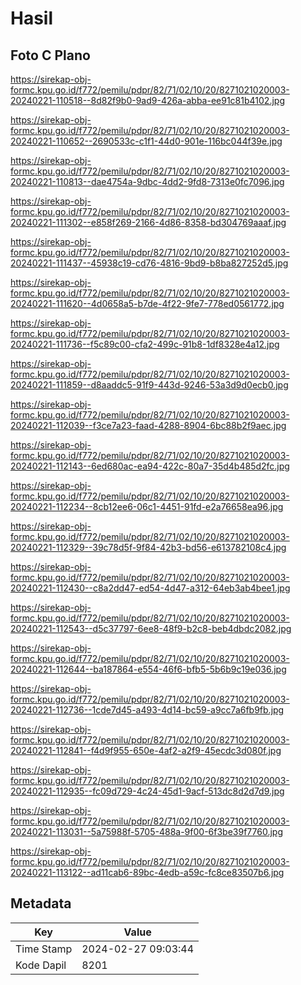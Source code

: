 # Hasil

## Foto C Plano

https://sirekap-obj-formc.kpu.go.id/f772/pemilu/pdpr/82/71/02/10/20/8271021020003-20240221-110518--8d82f9b0-9ad9-426a-abba-ee91c81b4102.jpg

https://sirekap-obj-formc.kpu.go.id/f772/pemilu/pdpr/82/71/02/10/20/8271021020003-20240221-110652--2690533c-c1f1-44d0-901e-116bc044f39e.jpg

https://sirekap-obj-formc.kpu.go.id/f772/pemilu/pdpr/82/71/02/10/20/8271021020003-20240221-110813--dae4754a-9dbc-4dd2-9fd8-7313e0fc7096.jpg

https://sirekap-obj-formc.kpu.go.id/f772/pemilu/pdpr/82/71/02/10/20/8271021020003-20240221-111302--e858f269-2166-4d86-8358-bd304769aaaf.jpg

https://sirekap-obj-formc.kpu.go.id/f772/pemilu/pdpr/82/71/02/10/20/8271021020003-20240221-111437--45938c19-cd76-4816-9bd9-b8ba827252d5.jpg

https://sirekap-obj-formc.kpu.go.id/f772/pemilu/pdpr/82/71/02/10/20/8271021020003-20240221-111620--4d0658a5-b7de-4f22-9fe7-778ed0561772.jpg

https://sirekap-obj-formc.kpu.go.id/f772/pemilu/pdpr/82/71/02/10/20/8271021020003-20240221-111736--f5c89c00-cfa2-499c-91b8-1df8328e4a12.jpg

https://sirekap-obj-formc.kpu.go.id/f772/pemilu/pdpr/82/71/02/10/20/8271021020003-20240221-111859--d8aaddc5-91f9-443d-9246-53a3d9d0ecb0.jpg

https://sirekap-obj-formc.kpu.go.id/f772/pemilu/pdpr/82/71/02/10/20/8271021020003-20240221-112039--f3ce7a23-faad-4288-8904-6bc88b2f9aec.jpg

https://sirekap-obj-formc.kpu.go.id/f772/pemilu/pdpr/82/71/02/10/20/8271021020003-20240221-112143--6ed680ac-ea94-422c-80a7-35d4b485d2fc.jpg

https://sirekap-obj-formc.kpu.go.id/f772/pemilu/pdpr/82/71/02/10/20/8271021020003-20240221-112234--8cb12ee6-06c1-4451-91fd-e2a76658ea96.jpg

https://sirekap-obj-formc.kpu.go.id/f772/pemilu/pdpr/82/71/02/10/20/8271021020003-20240221-112329--39c78d5f-9f84-42b3-bd56-e613782108c4.jpg

https://sirekap-obj-formc.kpu.go.id/f772/pemilu/pdpr/82/71/02/10/20/8271021020003-20240221-112430--c8a2dd47-ed54-4d47-a312-64eb3ab4bee1.jpg

https://sirekap-obj-formc.kpu.go.id/f772/pemilu/pdpr/82/71/02/10/20/8271021020003-20240221-112543--d5c37797-6ee8-48f9-b2c8-beb4dbdc2082.jpg

https://sirekap-obj-formc.kpu.go.id/f772/pemilu/pdpr/82/71/02/10/20/8271021020003-20240221-112644--ba187864-e554-46f6-bfb5-5b6b9c19e036.jpg

https://sirekap-obj-formc.kpu.go.id/f772/pemilu/pdpr/82/71/02/10/20/8271021020003-20240221-112736--1cde7d45-a493-4d14-bc59-a9cc7a6fb9fb.jpg

https://sirekap-obj-formc.kpu.go.id/f772/pemilu/pdpr/82/71/02/10/20/8271021020003-20240221-112841--f4d9f955-650e-4af2-a2f9-45ecdc3d080f.jpg

https://sirekap-obj-formc.kpu.go.id/f772/pemilu/pdpr/82/71/02/10/20/8271021020003-20240221-112935--fc09d729-4c24-45d1-9acf-513dc8d2d7d9.jpg

https://sirekap-obj-formc.kpu.go.id/f772/pemilu/pdpr/82/71/02/10/20/8271021020003-20240221-113031--5a75988f-5705-488a-9f00-6f3be39f7760.jpg

https://sirekap-obj-formc.kpu.go.id/f772/pemilu/pdpr/82/71/02/10/20/8271021020003-20240221-113122--ad11cab6-89bc-4edb-a59c-fc8ce83507b6.jpg


## Metadata

| Key        | Value               |
| ---------- | ------------------- |
| Time Stamp | 2024-02-27 09:03:44 |
| Kode Dapil | 8201                |



